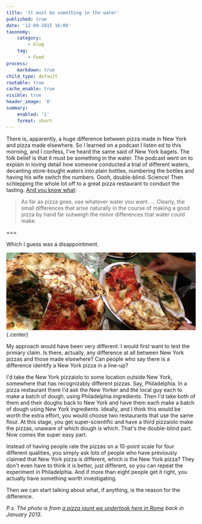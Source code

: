 ```yaml
---
title: 'It must be something in the water'
published: true
date: '12-09-2015 16:00'
taxonomy:
    category:
        - blog
    tag:
        - Food
process:
    markdown: true
child_type: default
routable: true
cache_enable: true
visible: true
header_image: '0'
summary:
    enabled: '1'
    format: short
---
```


There is, apparently, a huge difference between pizza made in New York and pizza made elsewhere. So I learned on a podcast I listen ed to this morning, and I confess, I've heard the same said of New York bagels. The folk belief is that it must be something in the water. The podcast went on to explain in loving detail how someone conducted a trial of different waters, decanting store-bought waters into plain bottles, numbering the bottles and having his wife switch the numbers. Oooh, double-blind. Science! Then schlepping the whole lot off to a great pizza restaurant to conduct the tasting. [And you know what][seriouseats]:

> As far as pizza goes, use whatever water you want. ... Clearly, the small differences that arise naturally in the course of making a good pizza by hand far outweigh the minor differences that water could make.

===

Which I guess was a disappointment.

![Pizza night](pizza.png "Pizza!") {.center}

My approach would have been very different. I would first want to test the primary claim. Is there, actually, any difference at all between New York pizzas and those made elsewhere? Can people who say there is a difference identify a New York pizza in a line-up? 

I'd take the New York pizzaiolo to some location outside New York, somewhere that has recognizably different pizzas. Say, Philadelphia. In a pizza restaurant there I'd ask the New Yorker and the local guy each to make a batch of dough, using Philadelphia ingredients. Then I'd take both of them and their doughs back to New York and have them each make a batch of dough using New York ingredients. Ideally, and I think this would be worth the extra effort, you would choose two restaurants that use the same flour. At this stage, you get super-scientific and have a third pizzaiolo make the pizzas, unaware of which dough is which. That's the double-blind part. Now comes the super easy part.

Instead of having people rate the pizzas on a 10-point scale for four different qualities, you simply ask lots of people who have previously claimed that New York pizza is different, which is the New York pizza? They don't even have to think it is better, just different, so you can repeat the experiment in Philadelphia. And if more than eight people get it right, you actually have something worth investigating. 

Then we can start talking about what, if anything, is the reason for the difference.

*P.s. The photo is from [a pizza jaunt we undertook here in Rome][jeremycherfas] back in January 2013.*

[jeremycherfas]: http://www.jeremycherfas.net/blog/pizza-worth-a-detour
[seriouseats]: http://slice.seriouseats.com/archives/2010/01/does-nyc-water-make-a-difference-in-pizza-quality.html